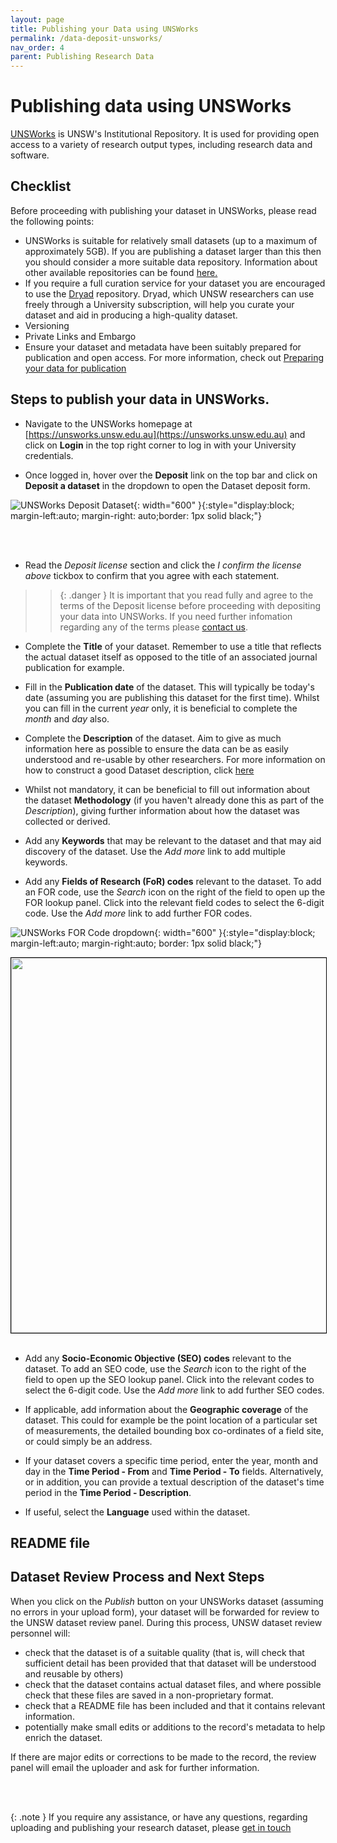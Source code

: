 ```yaml
---
layout: page
title: Publishing your Data using UNSWorks
permalink: /data-deposit-unsworks/
nav_order: 4
parent: Publishing Research Data
---
```


# Publishing data using UNSWorks

[UNSWorks](https://unsworks.unsw.edu.au) is UNSW's Institutional Repository. It is used for providing open access to a variety of research output types, including research data and software. 

## Checklist

Before proceeding with publishing your dataset in UNSWorks, please read the following points:

- UNSWorks is suitable for relatively small datasets (up to a maximum of approximately 5GB). If you are publishing a dataset larger than this then you should consider a more suitable data repository. Information about other available repositories can be found [here.](/publishing-data/)
- If you require a full curation service for your dataset you are encouraged to use the [Dryad](https://data-dryad.org) repository. Dryad, which UNSW researchers can use freely through a University subscription, will help you curate your dataset and aid in producing a high-quality dataset.
- Versioning
- Private Links and Embargo
- Ensure your dataset and metadata have been suitably prepared for publication and open access. For more information, check out [Preparing your data for publication](/preparing-your-data/) 

## Steps to publish your data in UNSWorks.

- Navigate to the UNSWorks homepage at [https://unsworks.unsw.edu.au](https://unsworks.unsw.edu.au) and click on __Login__ in the top right corner to log in with your University credentials.

- Once logged in, hover over the __Deposit__ link on the top bar and click on __Deposit a dataset__ in the dropdown to open the Dataset deposit form.

![UNSWorks Deposit Dataset]({{baseurl}}/assets/img/UNSWorks-Deposit-Dataset.png){: width="600" }{:style="display:block; margin-left:auto; margin-right: auto;border: 1px solid black;"}

<br/>
<br/>

- Read the _Deposit license_ section and click the _I confirm the license above_ tickbox to confirm that you agree with each statement. 

>> {: .danger }
It is important that you read fully and agree to the terms of the Deposit license before proceeding with depositing your data into UNSWorks. If you need further infomation regarding any of the terms please [contact us](/contact/).  

- Complete the __Title__ of your dataset. Remember to use a title that reflects the actual dataset itself as opposed to the title of an associated journal publication for example.

- Fill in the __Publication date__ of the dataset. This will typically be today's date (assuming you are publishing this dataset for the first time). Whilst you can fill in the current _year_ only, it is beneficial to complete the _month_ and _day_ also.

- Complete the __Description__ of the dataset. Aim to give as much information here as possible to ensure the data can be as easily understood and re-usable by other researchers. For more information on how to construct a good Dataset description, click [here](/preparing-your-dataset/)

- Whilst not mandatory, it can be beneficial to fill out information about the dataset __Methodology__ (if you haven't already done this as part of the _Description_), giving further information about how the dataset was collected or derived.

- Add any __Keywords__ that may be relevant to the dataset and that may aid discovery of the dataset. Use the _Add more_ link to add multiple keywords.

- Add any __Fields of Research (FoR) codes__ relevant to the dataset. To add an FOR code, use the _Search_ icon on the right of the field to open up the FOR lookup panel. Click into the relevant field codes to select the 6-digit code. Use the _Add more_ link to add further FOR codes.   

![UNSWorks FOR Code dropdown]({{site.baseurl}}/assets/img/UNSWorks-FORCode-Dropdown.png){: width="600" }{:style="display:block; margin-left:auto; margin-right:auto; border: 1px solid black;"}

<img src="{{site.baseurl}}/assets/img/UNSWorks-FORCode-Dropdown.png" width="600" style="display:block; margin-left:auto; margin-right:auto; border: 1px solid black;" />


<br/>

- Add any __Socio-Economic Objective (SEO) codes__ relevant to the dataset. To add an SEO code, use the _Search_ icon to the right of the field to open up the SEO lookup panel. Click into the relevant codes to select the 6-digit code.  Use the _Add more_ link to add further SEO codes.   

- If applicable, add information about the __Geographic coverage__ of the dataset. This could for example be the point location of a particular set of measurements, the detailed bounding box co-ordinates of a field site, or could simply be an address.

- If your dataset covers a specific time period, enter the year, month and day in the __Time Period - From__ and __Time Period - To__ fields. Alternatively, or in addition, you can provide a textual description of the dataset's time period in the __Time Period - Description__.

- If useful, select the __Language__ used within the dataset.

## README file

## Dataset Review Process and Next Steps  

When you click on the _Publish_ button on your UNSWorks dataset (assuming no errors in your upload form), your dataset will be forwarded for review to the UNSW dataset review panel. During this process, UNSW dataset review personnel will:
- check that the dataset is of a suitable quality (that is, will check that sufficient detail has been provided that that dataset will be understood and reusable by others)
- check that the dataset contains actual dataset files, and where possible check that these files are saved in a non-proprietary format.
- check that a README file has been included and that it contains relevant information.
- potentially make small edits or additions to the record's metadata to help enrich the dataset.   

If there are major edits or corrections to be made to the record, the review panel will email the uploader and ask for further information. 

<br/>
<br/>

{: .note }
If you require any assistance, or have any questions, regarding uploading and publishing your research dataset, please [get in touch](/contact/)